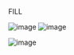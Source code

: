 FILL

![image](https://github.com/user-attachments/assets/b267fa43-d659-4af1-a760-780aed901abc)
![image](https://github.com/user-attachments/assets/49c7efdd-828b-46d9-a3bf-42f7253310cd)



![image](https://github.com/user-attachments/assets/b32b2fbf-fb66-4f10-924c-882f030d083c)
